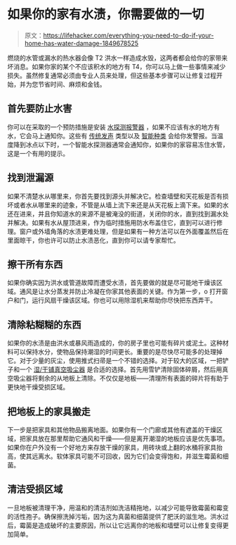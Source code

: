 # 如果你的家有水渍，你需要做的一切

> 原文：<https://lifehacker.com/everything-you-need-to-do-if-your-home-has-water-damage-1849678525>

燃烧的水管或漏水的热水器会像 T2 洪水一样造成水毁，这两者都会给你的家带来坏消息。如果你家的某个不应该积水的地方有 T4，你可以马上做一些事情来减少损失。虽然修复通常必须由专业人员来处理，但这些基本步骤可以让修复过程开始，并为您节省时间、麻烦和金钱。



## 首先要防止水害

你可以在采取的一个预防措施是安装 [水探测报警器](https://www.homedepot.com/p/GE-Water-Leak-Alarm-45411/203224357?source=shoppingads&locale=en-US&srsltid=AR5OiO12tvKLgXpgC9tRGE9nWOMJtAQ44rFwekCOl-yvO5a477g3rMoVgLY) ，如果不应该有水的地方有水，它会马上通知你。这些有 [传统发声](https://www.sears.com/topvico-flood-alarm-water-leak-sensor-detector-130db/p-A043741679?sid=ISxMP3xSOxGGxDTxSURF&srsltid=AR5OiO11KCphmBS2RQqVlPA2CN93YITrVgaIcR_25U7ogHthGb22PeSBKp4) 类型以及 [智能种类](https://ring.com/products/alarm-flood-and-freeze-sensor/white?utm_source=google&utm_medium=cpc&utm_campaign=7715931981&utm_term=4SF1S8-0EN0&utm_content=82506332358&gclid=CjwKCAjwwL6aBhBlEiwADycBIIllQbuxgCnv256_EASwqoM2QEhzWo-MRBxe9iC7LtVbJKQc848TixoCp0wQAvD_BwE&gclid=CjwKCAjwwL6aBhBlEiwADycBIIllQbuxgCnv256_EASwqoM2QEhzWo-MRBxe9iC7LtVbJKQc848TixoCp0wQAvD_BwE) 会给你发警报。当温度降到冰点以下时，一个智能水探测器通常会通知你，如果你的家容易冻住水管，这是一个有用的提示。

## **找到泄漏源**

如果不清楚水从哪里来，你首先要找到源头并解决它。检查墙壁和天花板是否有损坏或者水从哪里来的迹象，不管是从墙上流下来还是从天花板上滴下来。如果的水还在进来，并且你知道水的来源不是被淹没的街道，关闭你的水，直到找到漏水处并解决。如果有水从屋顶进来，作为临时措施用防水布盖住它，直到可以进行修理。窗户或外墙角落的水渍更难处理，但是如果有一种方法可以在外面覆盖然后在里面晾干，你也许可以防止水渍恶化，直到你可以请专家帮忙。

## 擦干所有东西

如果你确实因为洪水或管道故障而遭受水渍，首先要做的就是尽可能地干燥该区域。通风是让水分蒸发并防止冷凝在你家其他表面的关键。作为第一步，o 打开窗户和门，运行风扇干燥该区域。你也可以用除湿机来帮助你尽快把东西弄干。

## 清除粘糊糊的东西

如果你的水渍是由洪水或暴风雨造成的，你的房子里也可能有碎片或泥土。这种材料可以保持水分，使物品保持潮湿的时间更长。重要的是尽快尽可能多的处理掉它。对于少量的灰尘，使用推式扫帚是一个不错的选择。对于较大的区域，一把铲子和一个 [湿/干铺真空吸尘器](https://www.homedepot.com/p/RIDGID-12-Gal-5-0-Peak-HP-NXT-Wet-Dry-Shop-Vacuum-with-Filter-Hose-and-Accessories-HD1200/304006023?source=shoppingads&locale=en-US&&mtc=SHOPPING-RM-RMP-GGL-D25T-025_014_WET_DRY_VACS-SB-RIDGID-NA-SMART-NA-NA-MK491343300-9016863340-NBR-3315-CON-NA-FY22_3315&cm_mmc=SHOPPING-RM-RMP-GGL-D25T-025_014_WET_DRY_VACS-SB-RIDGID-NA-SMART-NA-NA-MK491343300-9016863340-NBR-3315-CON-NA-FY22_3315-71700000086399670-58700007340407536-92700067391515428&gclid=CjwKCAjwwL6aBhBlEiwADycBIMeN2Cr31aqAmCCP_0k7KODF1O-tJNFNVJqTK01mVeoMV1Tw7OgCQBoCrjcQAvD_BwE&gclsrc=aw.ds) 是合适的选择。首先用雪铲清除固体碎屑，然后用真空吸尘器将剩余的从地板上清除。不仅仅是地板——清理所有表面的碎片将有助于更快地干燥受损区域。

## 把地板上的家具搬走

下一步是把家具和其他物品搬离地面。如果你有一个门廊或其他有遮盖的干燥区域，把家具放在那里帮助它通风和干燥——但是离开潮湿的地板应该是优先事项。如果你在户外没有一个好地方来存放干燥的家具，用砖块或上翻的水桶将家具抬高，使其远离水。软体家具可能不可回收，因为它们会变得饱和，并滋生霉菌和细菌。

## 清洁受损区域

一旦地板被清理干净，用温和的清洁剂如洗洁精拖地，以减少可能导致霉菌和霉变的活性孢子。确保擦洗掉污垢，因为这为真菌和细菌提供了肥沃的滋生地。洪水过后，霉菌是造成破坏的主要原因，所以让它远离你的地板和墙壁可以让修复变得更加简单。
